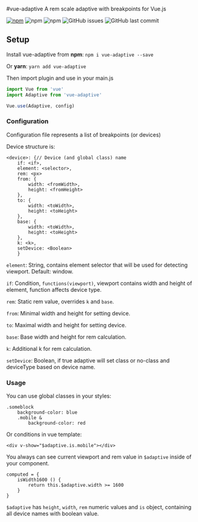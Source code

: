 #vue-adaptive
A rem scale adaptive with breakpoints for Vue.js

[![npm](https://img.shields.io/npm/v/vue-adaptive.svg?style=for-the-badge)](https://www.npmjs.com/package/vue-adaptive)
![npm](https://img.shields.io/npm/dt/vue-adaptive.svg?style=for-the-badge)
![npm](https://img.shields.io/npm/l/vue-adaptive.svg?style=for-the-badge)
![GitHub issues](https://img.shields.io/github/issues/zmey3301/vue-adaptive.svg?style=for-the-badge)
![GitHub last commit](https://img.shields.io/github/last-commit/zmey3301/vue-adaptive.svg?style=for-the-badge)
## Setup

Install vue-adaptive from **npm**: `npm i vue-adaptive --save`

Or **yarn**: `yarn add vue-adaptive`

Then import plugin and use in your main.js

```javascript
import Vue from 'vue'
import Adaptive from 'vue-adaptive'

Vue.use(Adaptive, config)
```
### Configuration
Configuration file represents a list of breakpoints (or devices)

Device structure is:
```
<device>: {// Device (and global class) name
    if: <if>,
	element: <selector>,
	rem: <px>
	from: {
		width: <fromWidth>,
		height: <fromHeight>
	},
	to: {
		width: <toWidth>,
		height: <toHeight>
	},
	base: {
		width: <toWidth>,
		height: <toHeight>
	},
	k: <k>,
	setDevice: <Boolean>
	}
```

`element`: String, contains element selector that will be used for detecting viewport. Default: window.

`if`: Condition, `functions(viewport)`, viewport contains width and height of element, function affects device type.

`rem`: Static rem value, overrides `k` and `base`.

`from`: Minimal width and height for setting device.

`to`: Maximal width and height for setting device.

`base`: Base width and height for rem calculation.

`k`: Additional k for rem calculation.

`setDevice`: Boolean, if true adaptive will set class or no-class and deviceType based on device name.
### Usage
You can use global classes in your styles:
```stylus
.someblock
    background-color: blue
    .mobile &
        background-color: red
```
Or conditions in vue template:
```vue
<div v-show="$adaptive.is.mobile"></div>
```
You always can see current viewport and rem value in `$adaptive` inside of your component.
```vuejs
computed = {
	isWidth1600 () {
		return this.$adaptive.width >= 1600
	}
}
```
`$adaptive` has `height`, `width`, `rem` numeric values and `is` object, containing all device names with boolean value.
